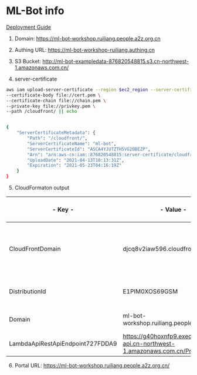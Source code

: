 # ML-Bot info

[Deployment Guide](http://ml-bot.s3-website.cn-north-1.amazonaws.com.cn/)

1. Domain: https://ml-bot-workshop.ruiliang.people.a2z.org.cn

2. Authing URL: https://ml-bot-workshop-ruiliang.authing.cn

3. S3 Bucket: http://ml-bot-exampledata-876820548815.s3.cn-northwest-1.amazonaws.com.cn/

4. server-certificate
```bash
aws iam upload-server-certificate --region $ec2_region --server-certificate-name ml-bot \
--certificate-body file://cert.pem \
--certificate-chain file://chain.pem \
--private-key file://privkey.pem \
--path /cloudfront/ || echo


{
    "ServerCertificateMetadata": {
        "Path": "/cloudfront/",
        "ServerCertificateName": "ml-bot",
        "ServerCertificateId": "ASCA4YJUTZTH5VG2OBEZP",
        "Arn": "arn:aws-cn:iam::876820548815:server-certificate/cloudfront/ml-bot",
        "UploadDate": "2021-04-13T10:13:31Z",
        "Expiration": "2021-05-23T04:16:19Z"
    }
}
```

5. CloudFormaton output

| - Key - | - Value - | - Description - | 
| -- | -- | -- |
| CloudFrontDomain | djcq8v2iaw596.cloudfront.cn | The domain name of the portal. Create a CNAME and point to this record. |
| DistributionId | E1PIM0XOS69GSM | The Portal CloudFront Distribution ID. |
| Domain | ml-bot-workshop.ruiliang.people.a2z.org.cn | The domain URL of the portal |
| LambdaApiRestApiEndpoint727FDDA9 | https://g40hoxnfp9.execute-api.cn-northwest-1.amazonaws.com.cn/Prod/ |

6. Portal URL: https://ml-bot-workshop.ruiliang.people.a2z.org.cn/